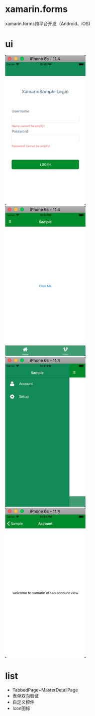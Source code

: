 # xamarin.forms
xamarin.forms跨平台开发（Android、iOS)

# ui
![xamarin_1.jpg](/screenshot/xamarin_1.jpg)
![xamarin_2.jpg](/screenshot/xamarin_2.jpg)
</br>
![xamarin_3.jpg](/screenshot/xamarin_3.jpg)
![xamarin_4.jpg](/screenshot/xamarin_4.jpg)

# list
* TabbedPage+MasterDetailPage
* 表单双向验证
* 自定义控件
* Icon图标
